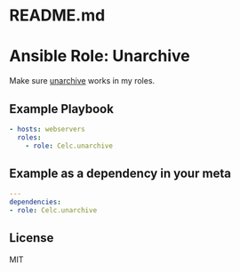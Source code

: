 # README.md
# Ansible Role: Unarchive

Make sure [unarchive](https://docs.ansible.com/ansible/unarchive_module.html) works in my roles.

## Example Playbook

```yml
- hosts: webservers
  roles:
    - role: Celc.unarchive
```
        
## Example as a dependency in your meta


```yml
---
dependencies:
- role: Celc.unarchive
```

## License

MIT
